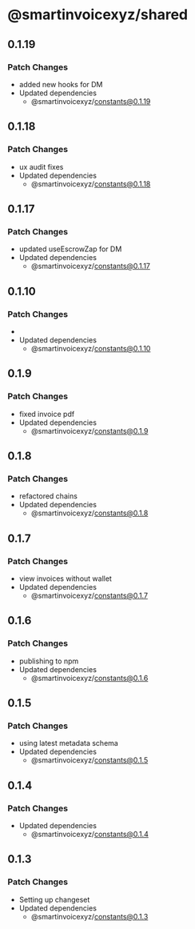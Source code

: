 # @smartinvoicexyz/shared

## 0.1.19

### Patch Changes

- added new hooks for DM
- Updated dependencies
  - @smartinvoicexyz/constants@0.1.19

## 0.1.18

### Patch Changes

- ux audit fixes
- Updated dependencies
  - @smartinvoicexyz/constants@0.1.18

## 0.1.17

### Patch Changes

- updated useEscrowZap for DM
- Updated dependencies
  - @smartinvoicexyz/constants@0.1.17

## 0.1.10

### Patch Changes

-
- Updated dependencies
  - @smartinvoicexyz/constants@0.1.10

## 0.1.9

### Patch Changes

- fixed invoice pdf
- Updated dependencies
  - @smartinvoicexyz/constants@0.1.9

## 0.1.8

### Patch Changes

- refactored chains
- Updated dependencies
  - @smartinvoicexyz/constants@0.1.8

## 0.1.7

### Patch Changes

- view invoices without wallet
- Updated dependencies
  - @smartinvoicexyz/constants@0.1.7

## 0.1.6

### Patch Changes

- publishing to npm
- Updated dependencies
  - @smartinvoicexyz/constants@0.1.6

## 0.1.5

### Patch Changes

- using latest metadata schema
- Updated dependencies
  - @smartinvoicexyz/constants@0.1.5

## 0.1.4

### Patch Changes

- Updated dependencies
  - @smartinvoicexyz/constants@0.1.4

## 0.1.3

### Patch Changes

- Setting up changeset
- Updated dependencies
  - @smartinvoicexyz/constants@0.1.3
